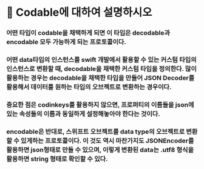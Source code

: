 # 🐥 Codable에 대하여 설명하시오

### 어떤 타입이 codable을 채택하게 되면 이 타입은  decodable과 encodable 모두 가능하게 되는 프로토콜이다. 

### 어떤 data타입의 인스턴스를 swift 개발에서 활용할 수 있는 커스텀 타입의 인스턴스로 변환할 때, decodable을 채택한 커스텀 타입을 정의한다. 많이 활용하는 경우는 decodable을 채택한 타입을 만들어 JSON Decoder를 활용해서 데이터를 원하는 타입의 오브젝트로 변환하는 경우이다.

### 중요한 점은 codinkeys를 활용하지 않으면, 프로퍼티의 이름들을 json에 있는 속성들의 이름과 동일하게 설정해놓아야 한다는 것이다.



### encodable은 반대로, 스위프트 오브젝트를 data type의 오브젝트로 변환할 수 있게하는 프로토콜이다. 이 것도 역시 마찬가지도 JSONEncoder를 활용하면 json형태로 만들 수 있으며, 이렇게 변환된 data는 .utf8 형식을 활용하면 string 형태로 확인할 수 있다.

